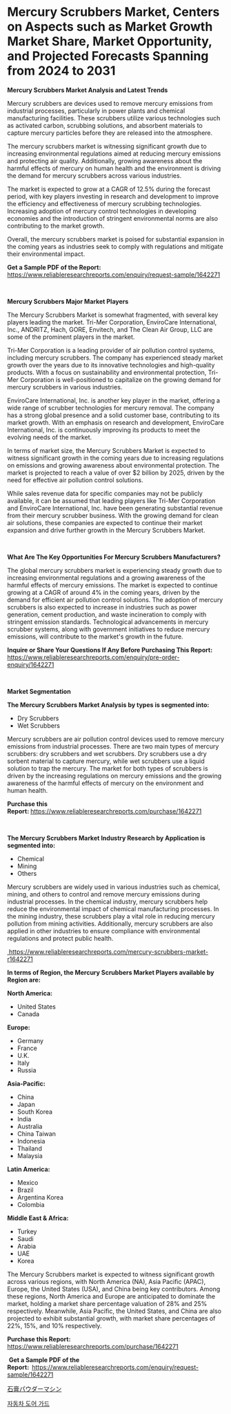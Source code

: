 <p><h1>Mercury Scrubbers Market, Centers on Aspects such as Market Growth Market Share, Market Opportunity, and Projected Forecasts Spanning from 2024 to 2031</h1></p><p><strong>Mercury Scrubbers Market Analysis and Latest Trends</strong></p>
<p><p>Mercury scrubbers are devices used to remove mercury emissions from industrial processes, particularly in power plants and chemical manufacturing facilities. These scrubbers utilize various technologies such as activated carbon, scrubbing solutions, and absorbent materials to capture mercury particles before they are released into the atmosphere.</p><p>The mercury scrubbers market is witnessing significant growth due to increasing environmental regulations aimed at reducing mercury emissions and protecting air quality. Additionally, growing awareness about the harmful effects of mercury on human health and the environment is driving the demand for mercury scrubbers across various industries.</p><p>The market is expected to grow at a CAGR of 12.5% during the forecast period, with key players investing in research and development to improve the efficiency and effectiveness of mercury scrubbing technologies. Increasing adoption of mercury control technologies in developing economies and the introduction of stringent environmental norms are also contributing to the market growth.</p><p>Overall, the mercury scrubbers market is poised for substantial expansion in the coming years as industries seek to comply with regulations and mitigate their environmental impact.</p></p>
<p><strong>Get a Sample PDF of the Report:&nbsp;</strong> <a href="https://www.reliableresearchreports.com/enquiry/request-sample/1642271">https://www.reliableresearchreports.com/enquiry/request-sample/1642271</a></p>
<p>&nbsp;</p>
<p><strong>Mercury Scrubbers Major Market Players</strong></p>
<p><p>The Mercury Scrubbers Market is somewhat fragmented, with several key players leading the market. Tri-Mer Corporation, EnviroCare International, Inc., ANDRITZ, Hach, GORE, Envitech, and The Clean Air Group, LLC are some of the prominent players in the market.</p><p>Tri-Mer Corporation is a leading provider of air pollution control systems, including mercury scrubbers. The company has experienced steady market growth over the years due to its innovative technologies and high-quality products. With a focus on sustainability and environmental protection, Tri-Mer Corporation is well-positioned to capitalize on the growing demand for mercury scrubbers in various industries.</p><p>EnviroCare International, Inc. is another key player in the market, offering a wide range of scrubber technologies for mercury removal. The company has a strong global presence and a solid customer base, contributing to its market growth. With an emphasis on research and development, EnviroCare International, Inc. is continuously improving its products to meet the evolving needs of the market.</p><p>In terms of market size, the Mercury Scrubbers Market is expected to witness significant growth in the coming years due to increasing regulations on emissions and growing awareness about environmental protection. The market is projected to reach a value of over $2 billion by 2025, driven by the need for effective air pollution control solutions.</p><p>While sales revenue data for specific companies may not be publicly available, it can be assumed that leading players like Tri-Mer Corporation and EnviroCare International, Inc. have been generating substantial revenue from their mercury scrubber business. With the growing demand for clean air solutions, these companies are expected to continue their market expansion and drive further growth in the Mercury Scrubbers Market.</p></p>
<p>&nbsp;</p>
<p><strong>What Are The Key Opportunities For Mercury Scrubbers Manufacturers?</strong></p>
<p><p>The global mercury scrubbers market is experiencing steady growth due to increasing environmental regulations and a growing awareness of the harmful effects of mercury emissions. The market is expected to continue growing at a CAGR of around 4% in the coming years, driven by the demand for efficient air pollution control solutions. The adoption of mercury scrubbers is also expected to increase in industries such as power generation, cement production, and waste incineration to comply with stringent emission standards. Technological advancements in mercury scrubber systems, along with government initiatives to reduce mercury emissions, will contribute to the market's growth in the future.</p></p>
<p><strong>Inquire or Share Your Questions If Any Before Purchasing This Report:</strong> <a href="https://www.reliableresearchreports.com/enquiry/pre-order-enquiry/1642271">https://www.reliableresearchreports.com/enquiry/pre-order-enquiry/1642271</a></p>
<p>&nbsp;</p>
<p><strong>Market Segmentation</strong></p>
<p><strong>The Mercury Scrubbers Market Analysis by types is segmented into:</strong></p>
<p><ul><li>Dry Scrubbers</li><li>Wet Scrubbers</li></ul></p>
<p><p>Mercury scrubbers are air pollution control devices used to remove mercury emissions from industrial processes. There are two main types of mercury scrubbers: dry scrubbers and wet scrubbers. Dry scrubbers use a dry sorbent material to capture mercury, while wet scrubbers use a liquid solution to trap the mercury. The market for both types of scrubbers is driven by the increasing regulations on mercury emissions and the growing awareness of the harmful effects of mercury on the environment and human health.</p></p>
<p><strong>Purchase this Report:&nbsp;</strong><a href="https://www.reliableresearchreports.com/purchase/1642271">https://www.reliableresearchreports.com/purchase/1642271</a></p>
<p>&nbsp;</p>
<p><strong>The Mercury Scrubbers Market Industry Research by Application is segmented into:</strong></p>
<p><ul><li>Chemical</li><li>Mining</li><li>Others</li></ul></p>
<p><p>Mercury scrubbers are widely used in various industries such as chemical, mining, and others to control and remove mercury emissions during industrial processes. In the chemical industry, mercury scrubbers help reduce the environmental impact of chemical manufacturing processes. In the mining industry, these scrubbers play a vital role in reducing mercury pollution from mining activities. Additionally, mercury scrubbers are also applied in other industries to ensure compliance with environmental regulations and protect public health.</p></p>
<p><a href="https://www.reliableresearchreports.com/mercury-scrubbers-market-r1642271">&nbsp;https://www.reliableresearchreports.com/mercury-scrubbers-market-r1642271</a></p>
<p><strong>In terms of Region, the Mercury Scrubbers Market Players available by Region are:</strong></p>
<p>
    <p> <strong> North America: </strong>
        <ul>
            <li>United States</li>
            <li>Canada</li>
        </ul>
        </p> 
    <p> <strong> Europe: </strong>
        <ul>
            <li>Germany</li>
            <li>France</li>
            <li>U.K.</li>
            <li>Italy</li>
            <li>Russia</li>
        </ul>
        </p> 
    <p> <strong> Asia-Pacific: </strong>
        <ul>
            <li>China</li>
            <li>Japan</li>
            <li>South Korea</li>
            <li>India</li>
            <li>Australia</li>
            <li>China Taiwan</li>
            <li>Indonesia</li>
            <li>Thailand</li>
            <li>Malaysia</li>
        </ul>
        </p> 
    <p> <strong> Latin America: </strong>
        <ul>
            <li>Mexico</li>
            <li>Brazil</li>
            <li>Argentina Korea</li>
            <li>Colombia</li>
        </ul>
        </p> 
    <p> <strong> Middle East & Africa: </strong>
        <ul>
            <li>Turkey</li>
            <li>Saudi</li>
            <li>Arabia</li>
            <li>UAE</li>
            <li>Korea</li>
        </ul>
    </p>
    </p>
<p><p>The Mercury Scrubbers market is expected to witness significant growth across various regions, with North America (NA), Asia Pacific (APAC), Europe, the United States (USA), and China being key contributors. Among these regions, North America and Europe are anticipated to dominate the market, holding a market share percentage valuation of 28% and 25% respectively. Meanwhile, Asia Pacific, the United States, and China are also projected to exhibit substantial growth, with market share percentages of 22%, 15%, and 10% respectively.</p></p>
<p><strong>Purchase this Report: </strong><a href="https://www.reliableresearchreports.com/purchase/1642271">https://www.reliableresearchreports.com/purchase/1642271</a></p>
<p>&nbsp;<strong>Get a Sample PDF of the Report:&nbsp;&nbsp;</strong><a href="https://www.reliableresearchreports.com/enquiry/request-sample/1642271">https://www.reliableresearchreports.com/enquiry/request-sample/1642271</a></p>
<p><strong></strong></p>
<p><p><a href="https://github.com/pepo3k/Market-Research-Report-List-1/blob/main/428971737238.md">石膏パウダーマシン</a></p><p><a href="https://medium.com/@bud567768/%EC%9E%90%EB%8F%99%EC%B0%A8-%EB%8F%84%EC%96%B4-%EA%B0%80%EB%93%9C-%EC%8B%9C%EC%9E%A5-%EC%84%B1%EA%B3%B5%EC%A0%81%EC%9D%B8-%EB%B9%84%EC%A6%88%EB%8B%88%EC%8A%A4-%EC%A0%84%EB%9E%B5%EC%9D%98-%EC%97%B4%EC%87%A0-2031%EB%85%84%EA%B9%8C%EC%A7%80-%EC%98%88%EC%B8%A1-391b828c0b08">자동차 도어 가드</a></p></p>